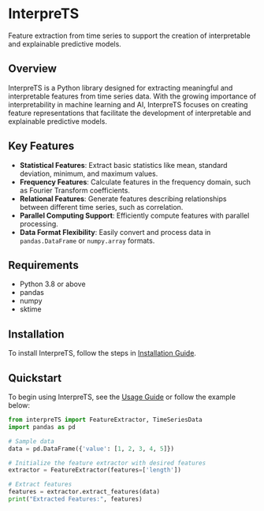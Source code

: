 # InterpreTS

Feature extraction from time series to support the creation of interpretable and explainable predictive models.

## Overview
InterpreTS is a Python library designed for extracting meaningful and interpretable features from time series data. With the growing importance of interpretability in machine learning and AI, InterpreTS focuses on creating feature representations that facilitate the development of interpretable and explainable predictive models.

## Key Features
- **Statistical Features**: Extract basic statistics like mean, standard deviation, minimum, and maximum values.
- **Frequency Features**: Calculate features in the frequency domain, such as Fourier Transform coefficients.
- **Relational Features**: Generate features describing relationships between different time series, such as correlation.
- **Parallel Computing Support**: Efficiently compute features with parallel processing.
- **Data Format Flexibility**: Easily convert and process data in `pandas.DataFrame` or `numpy.array` formats.

## Requirements
- Python 3.8 or above
- pandas
- numpy
- sktime

## Installation
To install InterpreTS, follow the steps in [Installation Guide](docs/INSTALLATION.md).

## Quickstart
To begin using InterpreTS, see the [Usage Guide](docs/USAGE.md) or follow the example below:

```python
from interpreTS import FeatureExtractor, TimeSeriesData
import pandas as pd

# Sample data
data = pd.DataFrame({'value': [1, 2, 3, 4, 5]})

# Initialize the feature extractor with desired features
extractor = FeatureExtractor(features=['length'])

# Extract features
features = extractor.extract_features(data)
print("Extracted Features:", features)
